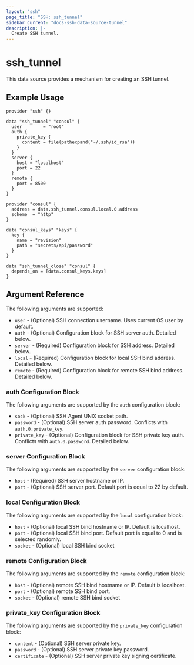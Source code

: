 ```yaml
---
layout: "ssh"
page_title: "SSH: ssh_tunnel"
sidebar_current: "docs-ssh-data-source-tunnel"
description: |-
  Create SSH tunnel.
---
```


# ssh_tunnel

This data source provides a mechanism for creating an SSH tunnel.

## Example Usage

```hcl
provider "ssh" {}

data "ssh_tunnel" "consul" {
  user        = "root"
  auth {
    private_key {
      content = file(pathexpand("~/.ssh/id_rsa"))
    }
  }
  server {
    host = "localhost"
    port = 22
  }
  remote {
    port = 8500
  }
}

provider "consul" {
  address = data.ssh_tunnel.consul.local.0.address
  scheme  = "http"
}

data "consul_keys" "keys" {
  key {
    name = "revision"
    path = "secrets/api/password"
  }
}

data "ssh_tunnel_close" "consul" {
  depends_on = [data.consul_keys.keys]
}
```

## Argument Reference

The following arguments are supported:

* `user` - (Optional) SSH connection username. Uses current OS user by default.
* `auth` - (Optional) Configuration block for SSH server auth. Detailed below.
* `server` - (Required) Configuration block for SSH address. Detailed below.
* `local` - (Required) Configuration block for local SSH bind address. Detailed below.
* `remote` - (Required) Configuration block for remote SSH bind address. Detailed below.

### auth Configuration Block

The following arguments are supported by the `auth` configuration block:

* `sock` - (Optional) SSH Agent UNIX socket path.
* `password` - (Optional) SSH server auth password. Conflicts with `auth.0.private_key`.
* `private_key` - (Optional) Configuration block for SSH private key auth. Conflicts with `auth.0.password`. Detailed below.

### server Configuration Block

The following arguments are supported by the `server` configuration block:

* `host` - (Required) SSH server hostname or IP.
* `port` - (Optional) SSH server port. Default port is equal to 22 by default.

### local Configuration Block

The following arguments are supported by the `local` configuration block:

* `host` - (Optional) local SSH bind hostname or IP. Default is localhost.
* `port` - (Optional) local SSH bind port. Default port is equal to 0 and is selected randomly.
* `socket` - (Optional) local SSH bind socket

### remote Configuration Block

The following arguments are supported by the `remote` configuration block:

* `host` - (Optional) remote SSH bind hostname or IP. Default is localhost.
* `port` - (Optional) remote SSH bind port.
* `socket` - (Optional) remote SSH bind socket

### private_key Configuration Block

The following arguments are supported by the `private_key` configuration block:

* `content` - (Optional) SSH server private key.
* `password` - (Optional) SSH server private key password.
* `certificate` - (Optional) SSH server private key signing certificate.
